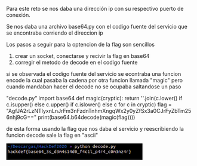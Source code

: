 Para este reto se nos daba una dirección ip con su respectivo
puerto de conexión.

Se nos daba una archivo base64.py con el codigo fuente del servicio que
se encontraba corriendo el direccion ip

Los pasos a seguir para la optencion de la flag son sencillos

1. crear un socket, conectarse y recivir la flag en base64
2. corregir el metodo de decode en el codigo fuente

si se observada el codigo fuente del servicio se econtraba una funcion encode
la cual pasaba la cadena por otra funcion llamada "magic" pero cuando mandaban 
hacer el decode no se ocupaba saltandose un paso

"decode.py"
import base64
def magic(cryptic):
    return ''.join(c.lower() if c.isupper() else c.upper() if c.islower() else c for c in cryptic)
flag = "AgfJA2rLzNTIyxnLnJrFm3nFzdnTnhmXngqWx2y0yZfSx3a0CJrFyZbTm256nhj9cG=="
print(base64.b64decode(magic(flag))))

de esta forma usando la flag que nos daba el servicio y reescribiendo la funcion decode
sale la flag en "ascii"

<img src = "result.png"/>
